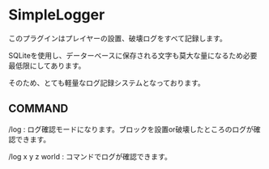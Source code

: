 # SimpleLogger 

このプラグインはプレイヤーの設置、破壊ログをすべて記録します。 

SQLiteを使用し、データーベースに保存される文字も莫大な量になるため必要最低限にしてあります。

そのため、とても軽量なログ記録システムとなっております。 
## COMMAND 

/log : ログ確認モードになります。ブロックを設置or破壊したところのログが確認できます。 

/log x y z world : コマンドでログが確認できます。 
